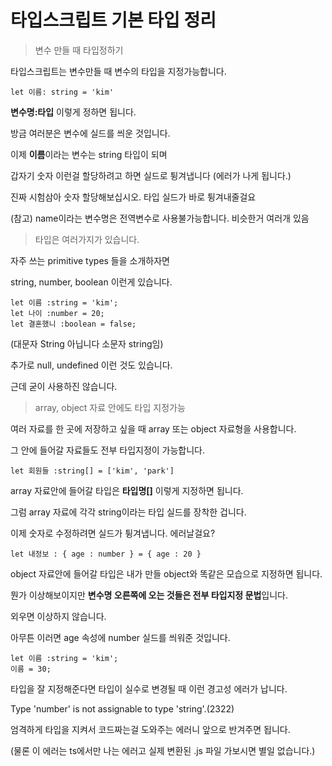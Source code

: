 # 타입스크립트 기본 타입 정리

> 변수 만들 때 타입정하기
> 

타입스크립트는 변수만들 때 변수의 타입을 지정가능합니다.

```tsx
let 이름: string = 'kim'
```

**변수명:타입** 이렇게 정하면 됩니다.

방금 여러분은 변수에 실드를 씌운 것입니다.

이제 **이름**이라는 변수는 string 타입이 되며

갑자기 숫자 이런걸 할당하려고 하면 실드로 튕겨냅니다 (에러가 나게 됩니다.)

진짜 시험삼아 숫자 할당해보십시오. 타입 실드가 바로 튕겨내줄걸요

(참고) name이라는 변수명은 전역변수로 사용불가능합니다. 비슷한거 여러개 있음

> 타입은 여러가지가 있습니다.
> 

자주 쓰는 primitive types 들을 소개하자면 

string, number, boolean 이런게 있습니다.

```tsx
let 이름 :string = 'kim';
let 나이 :number = 20;
let 결혼했니 :boolean = false;
```

(대문자 String 아닙니다 소문자 string임)

추가로 null, undefined 이런 것도 있습니다.

근데 굳이 사용하진 않습니다.

> array, object 자료 안에도 타입 지정가능
> 

여러 자료를 한 곳에 저장하고 싶을 때 array 또는 object 자료형을 사용합니다.

그 안에 들어갈 자료들도 전부 타입지정이 가능합니다.

```tsx
let 회원들 :string[] = ['kim', 'park']
```

array 자료안에 들어갈 타입은 **타입명[]** 이렇게 지정하면 됩니다.

그럼 array 자료에 각각 string이라는 타입 실드를 장착한 겁니다.

이제 숫자로 수정하려면 실드가 튕겨냅니다. 에러날걸요?

```tsx
let 내정보 : { age : number } = { age : 20 }
```

object 자료안에 들어갈 타입은 내가 만들 object와 똑같은 모습으로 지정하면 됩니다.

뭔가 이상해보이지만 **변수명 오른쪽에 오는 것들은 전부 타입지정 문법**입니다.

외우면 이상하지 않습니다.

아무튼 이러면 age 속성에 number 실드를 씌워준 것입니다.

```tsx
let 이름 :string = 'kim';
이름 = 30;
```

타입을 잘 지정해준다면 타입이 실수로 변경될 때 이런 경고성 에러가 납니다.

Type 'number' is not assignable to type 'string'.(2322)

엄격하게 타입을 지켜서 코드짜는걸 도와주는 에러니 앞으로 반겨주면 됩니다.

(물론 이 에러는 ts에서만 나는 에러고 실제 변환된 .js 파일 가보시면 별일 없습니다.)